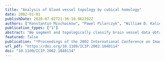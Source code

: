```yaml
---
title: "Analysis of blood vessel topology by cubical homology"
date: 2002-01-01
publishDate: 2020-07-02T21:36:10.962292Z
authors: ["Konstantin Mischaikow", "Pawel Pilarczyk", "William D. Kalies", "Marc Niethammer", "Andrew Stein", "Allen R. Tannenbaum"]
publication_types: ["1"]
abstract: "We segment and topologically classify brain vessel data obtained from magnetic resonance angiography (MRA). The segmentation is done adaptively and the classification by means of cubical homology, i.e. the computation of homology groups. In this way the number of connected components; (measured by H/sub 0/), the tunnels (given by H/sub 1/) and the voids (given by H/sub 2/) are determined, resulting in a topological characterization of the blood vessels."
featured: false
publication: "*Proceedings of the 2002 International Conference on Image Processing, ICIP 2002, Rochester, New York, USA, September 22-25, 2002*"
url_pdf: "https://doi.org/10.1109/ICIP.2002.1040114"
doi: "10.1109/ICIP.2002.1040114"
---
```


